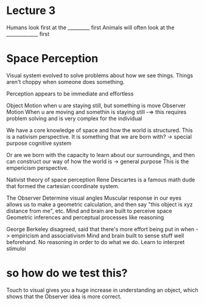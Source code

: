 # Lecture 3 

Humans look first at the  _________ first
Animals will often look at the _____________ first


Space Perception
================

Visual system evolved to solve problems about how we see things. Things aren't choppy when someone does something.

Perception appears to be immediate and effortless

Object Motion
	when u are staying still, but something is move
Observer Motion
	When u are moving and somethin is staying still -=> this requires problem solving and is very complex for the individual

We have a core knowledge of space and how the world is structured. This is a nativism perspective.
It is something that we are born with? -> special purpose cognitive system

Or are we born with the capacity to learn about our surroundings, and then can construct our way of how the world is -> general purpose
This is the empericism perspective.

Nativist theory of space perception
Rene Descartes is a famous math dude that formed the cartesian coordinate system.

The Observer 
	Determine visual angles
	Muscular response in our eyes allows us to make a geometric calculation, and then say "this object is xyz distance from me", etc.
	Mind and brain are built to perceive space
	Geometric inferences and perceptual processes like reasoning

George Berkeley disagreed, said that there's more effort being put in when  -> empiricism and associativism
Mind and brain built to sense stuff well beforehand. No reasoning in order to do what we do. Learn to interpret stimuloi

# so how do we test this?

Touch to visual gives you a huge increase in understanding an object, which shows that the Observer idea is more correct.


